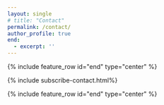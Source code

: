 ```yaml
---
layout: single
# title: "Contact"
permalink: /contact/
author_profile: true
end:
  - excerpt: ''
---
```

{% include feature_row id="end" type="center" %}

{% include subscribe-contact.html%}

{% include feature_row id="end" type="center" %}
